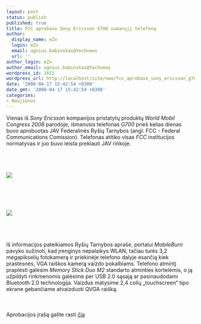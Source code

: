 ```yaml
---
layout: post
status: publish
published: true
title: FCC aprobavo Sony Ericsson G700 sumanųjį telefoną
author:
  display_name: eZx
  login: eZx
  email: ugnius.babinskas@technews
  url: ''
author_login: eZx
author_email: ugnius.babinskas@technews
wordpress_id: 1652
wordpress_url: http://localhost/site/new/fcc_aprobavo_sony_ericsson_g700_sumanuji_telefona/
date: '2008-04-17 15:42:54 +0300'
date_gmt: '2008-04-17 15:42:54 +0300'
categories:
- Naujienos
---
```

<p>Vienas iš <i>Sony Ericsson</i> kompanijos pristatytų produktų <i>World Mobil Congress 2008</i> parodoje, išmanusis telefonas <i>G700</i> prieš kelias dienas buvo aprobuotas JAV Federalinės Ryšių Tarnybos (angl. FCC - Federal Communications Comission). Telefonas atitiko visas <i>FCC</i> institucijos normatyvas ir juo buvo leista prekiauti JAV rinkoje.<br />
<br><br />
<br> <br><img src="http://www.technews.lt/upl/Failai/g700_front.jpg"><br><br />
<br><br />
<br><br><img src="http://www.technews.lt/upl/Failai/g700-1.jpg"><br><br />
<br><br />
<br>Iš informacijos pateikiamos Ryšių Tarnybos apraše, portalui <i>MobileBurn</i> pavyko sužinoti, kad įrenginys nepalaikys WLAN, tačiau turės 3,2 megapikselių fotokamerą ir priekinėje telefono dalyje esančią kiek prastesnės, VGA raiškos kamerą vaizdo pokalbiams. Telefono atmintį praplėsti galėsim <i>Memory Stick Duo M2</i> standarto atminties kortelėmis, o ją užpildyti rinkmenomis galėsime per USB 2.0 sąsają ar pasinaudodami Bluetooth 2.0 technologija. Vaizdus matysime  2,4 colių „touchscreen“ tipo ekrane gebančiame atvaizduoti QVGA raišką.<br />
<br><br />
<br>Aprobacijos įrašą galite rasti <a class="ns" href="http://gullfoss2.fcc.gov/oetcf/eas/reports/ViewExhibitReport.cfm?mode=Exhibits&amp;RequestTimeout=500&amp;calledFromFrame=N&amp;application_id=446400&amp;fcc_id='PY7F3022018'">čia</a><br />
<br></p>
